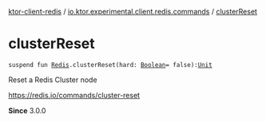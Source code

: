 [ktor-client-redis](../index.md) / [io.ktor.experimental.client.redis.commands](index.md) / [clusterReset](./cluster-reset.md)

# clusterReset

`suspend fun `[`Redis`](../io.ktor.experimental.client.redis/-redis/index.md)`.clusterReset(hard: `[`Boolean`](https://kotlinlang.org/api/latest/jvm/stdlib/kotlin/-boolean/index.html)` = false): `[`Unit`](https://kotlinlang.org/api/latest/jvm/stdlib/kotlin/-unit/index.html)

Reset a Redis Cluster node

https://redis.io/commands/cluster-reset

**Since**
3.0.0


